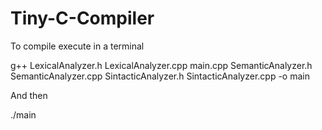 # Tiny-C-Compiler
To compile execute in a terminal

g++ LexicalAnalyzer.h LexicalAnalyzer.cpp main.cpp SemanticAnalyzer.h SemanticAnalyzer.cpp SintacticAnalyzer.h SintacticAnalyzer.cpp -o main

And then

./main
